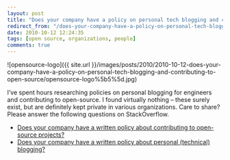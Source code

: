 ```yaml
---
layout: post
title: "Does your company have a policy on personal tech blogging and contributing to open-source?"
redirect_from: "/does-your-company-have-a-policy-on-personal-tech-blogging-and-contributing-to-open-source"
date: 2010-10-12 12:24:35
tags: [open source, organizations, people]
comments: true
---
```


![opensource-logo]({{ site.url }}/images/posts/2010/2010-10-12-does-your-company-have-a-policy-on-personal-tech-blogging-and-contributing-to-open-source/opensource-logo%5b5%5d.jpg)

I’ve spent hours researching policies on personal blogging for engineers and contributing to open-source. I found virtually nothing – these surely exist, but are definitely kept private in various organizations. Care to share? Please answer the following questions on StackOverflow.

- [Does your company have a written policy about contributing to open-source projects?](http://stackoverflow.com/questions/3914547/does-your-company-have-a-written-policy-about-contributing-to-open-source-project)
- [Does your company have a written policy about personal (technical) blogging?](http://stackoverflow.com/questions/3914577/does-your-company-have-a-written-policy-about-personal-technical-blogging)

